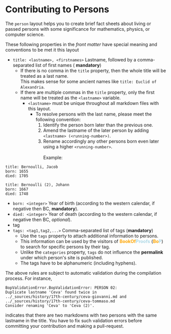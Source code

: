 # Contributing to Persons

The `person` layout helps you to create brief fact sheets about 
living or passed persons with some significance for mathematics, physics, or computer science.

These following properties in the _front matter_ have special meaning and conventions to be met it this layout

* `title: <lastname>, <firstnames>` Lastname, followed by a comma-separated list of first names ( **mandatory**)
  * If there is no comma in the  `title` property, then the whole title will be treated as a last name.<br>
    This makes sense for some ancient names like `title: Euclid of Alexandria`.
  * If there are multiple commas in the `title` property, only the first name will be treated as the `<lastname>` variable.
    * `<lastname>` must be unique throughout all markdown files with this layout. 
      * To resolve persons with the last name, please meet the following convention: 
        1. Identify the person born later than the previous one. 
        2. Amend the lastname of the later person by adding `<lastname> (<running-number>)`.
        3. Rename accordingly any other persons born even later using a higher `<running-number>`.<br><br>
        Example: 
```
title: Bernoulli, Jacob
born: 1655
died: 1705
```

```
title: Bernoulli (2), Johann
born: 1667
died: 1748
```

* `born: <integer>` Year of birth (according to the western calendar, if negative then BC, **mandatory**).
* `died: <integer>` Year of death (according to the western calendar, if negative then BC, _optional_).
* tag
* `tags: <tag1,tag2,...>` Comma-separated list of tags (**mandatory**)
  * Use the `tags` property to attach additional information to persons.
  * This information can be used by the visitors of <strong><span style='color:orange'>BookOf</span><span style='color:lightblue'>Proofs</span></strong> (<strong><span style='color:orange'>Bo</span><span style='color:lightblue'>P</span></strong>) to search for specific persons by their tag.
  * Unlike the `categories` property, `tags` do not influence the __permalink__ under which person's site is published.
  * The tags have to be alphanumeric (including hyphens).
 

The above rules are subject to automatic validation during the compilation process. For instance, 

    BopValidationError.BopValidationError: PERSON 02:
    Duplicate lastname 'Ceva' found twice in
    ../_sources/history/17th-century/ceva-giovanni.md and 
    ../_sources/history/17th-century/ceva-tommaso.md
    Consider renaming 'Ceva' to 'Ceva (2)'.

indicates that there are two markdowns with two persons with the same lastname in the title. 
You have to fix such validation errors before committing your contribution and making a pull-request.
